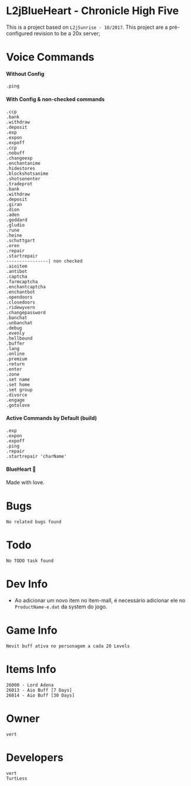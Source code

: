 # L2jBlueHeart - Chronicle High Five
This is a project based on `L2jSunrise - 10/2017`.
This project are a pré-configured revision to be a 20x server;

# Voice Commands

#### Without Config
```
.ping
```
#### With Config & non-checked commands
```
.ccp
.bank
.withdraw
.deposit
.exp
.expon
.expoff
.ccp
.nobuff
.changeexp
.enchantanime
.hidestores
.blockshotsanime
.shotsonenter
.tradeprot
.bank
.withdraw
.deposit
.giran
.dion
.aden
.goddard
.gludio
.rune
.heine
.schuttgart
.oren
.repair
.startrepair
----------------| non checked
.aioitem
.antibot
.captcha
.farmcaptcha
.enchantcaptcha
.enchantbot
.opendoors
.closedoors
.ridewyvern
.changepassword
.banchat
.unbanchat
.debug
.evenly
.hellbound
.buffer
.lang
.online
.premium
.return
.enter
.zone
.set name
.set home
.set group
.divorce
.engage
.gotolove
```
#### Active Commands by Default (build)
```
.exp
.expon
.expoff
.ping
.repair
.startrepair 'charName'
```

#### BlueHeart 💙
Made with love.

# Bugs
```
No related bugs found
```

# Todo
```
No TODO task found
```

# Dev Info
* Ao adicionar um novo item no item-mall, é necessário adicionar ele no `ProductName-e.dat` da system do jogo.

# Game Info
```
Nevit buff ativa no personagem a cada 20 Levels
```

# Items Info
```
26000 - Lord Adena
26013 - Aio Buff [7 Days]
26014 - Aio Buff [30 Days]
```


# Owner
`vert`

# Developers
```
vert
TurtLess
```
